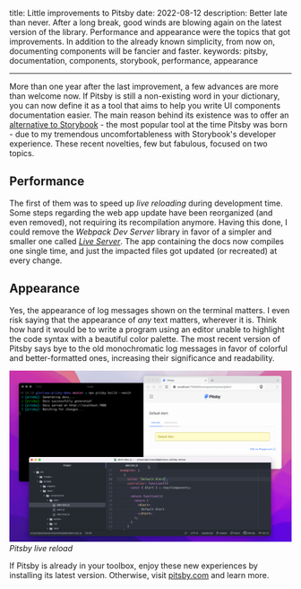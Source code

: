 title: Little improvements to Pitsby
date: 2022-08-12
description: Better late than never. After a long break, good winds are blowing again on the latest version of the library. Performance and appearance were the topics that got improvements. In addition to the already known simplicity, from now on, documenting components will be fancier and faster.
keywords: pitsby, documentation, components, storybook, performance, appearance

---

More than one year after the last improvement, a few advances are more than welcome now. If Pitsby is still a non-existing word in your dictionary, you can now define it as a tool that aims to help you write UI components documentation easier. The main reason behind its existence was to offer an [alternative to Storybook](https://rcamargo.medium.com/the-alternative-to-storybookjs-fc48b18bfdeb) - the most popular tool at the time Pitsby was born - due to my tremendous uncomfortableness with Storybook's developer experience. These recent novelties, few but fabulous, focused on two topics.

## Performance

The first of them was to speed up *live reloading* during development time. Some steps regarding the web app update have been reorganized (and even removed), not requiring its recompilation anymore. Having this done, I could remove the *Webpack Dev Server* library in favor of a simpler and smaller one called [*Live Server*](https://github.com/tapio/live-server). The app containing the docs now compiles one single time, and just the impacted files got updated (or recreated) at every change.

## Appearance

Yes, the appearance of log messages shown on the terminal matters. I even risk saying that the appearance of *any* text matters, wherever it is. Think how hard it would be to write a program using an editor unable to highlight the code syntax with a beautiful color palette. The most recent version of Pitsby says bye to the old monochromatic log messages in favor of colorful and better-formatted ones, increasing their significance and readability.

![Pitsby live reload](../../images/pitsby-live-reload.gif)  
_Pitsby live reload_

If Pitsby is already in your toolbox, enjoy these new experiences by installing its latest version. Otherwise, visit [pitsby.com](https://pitsby.com) and learn more.
